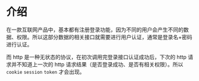 # 介绍

在一款互联网产品中，基本都有注册登录功能，因为不同的用户会产生不同的数据、权限。所以这部分数据的相关接口就需要进行用户认证，通常是登录名+密码进行认证。

而 http 是一种无状态的协议，在初次调用完登录接口认证成功后，下次的 http 请求并不知道上一次的 http 请求结果（是否登录成功、是否有相关权限）。所以 `cookie` `session` `token` 才会出现。
